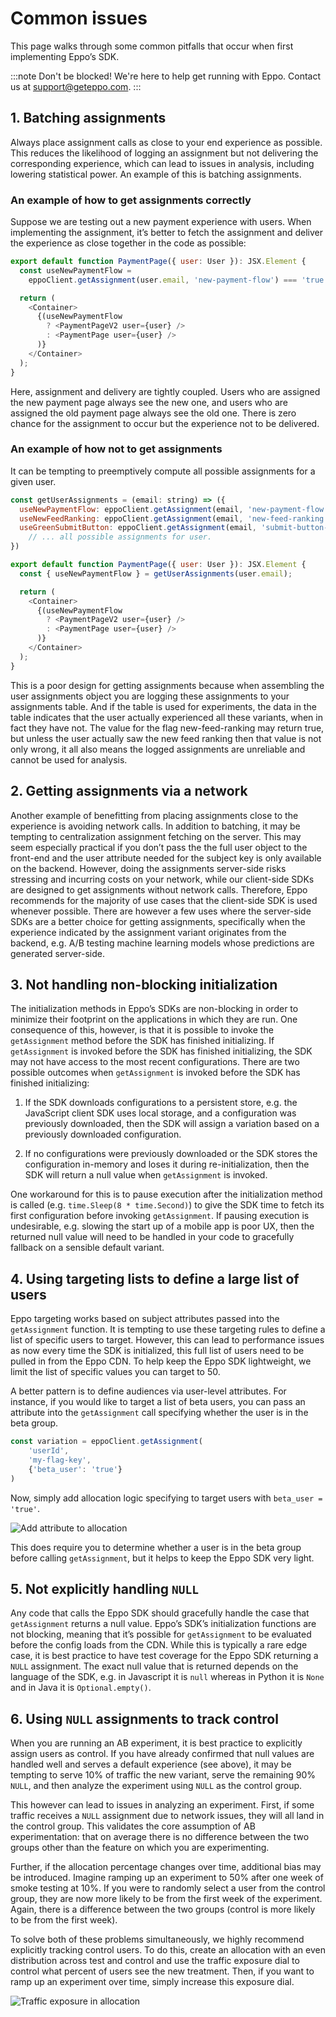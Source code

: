 # Common issues

This page walks through some common pitfalls that occur when first implementing Eppo’s SDK.

:::note
Don't be blocked! We're here to help get running with Eppo. Contact us at [support@geteppo.com](mailto:support@geteppo.com).
:::

## 1. Batching assignments

Always place assignment calls as close to your end experience as possible. This reduces the likelihood of logging an assignment but not delivering the corresponding experience, which can lead to issues in analysis, including lowering statistical power. An example of this is batching assignments.

### An example of how to get assignments correctly

Suppose we are testing out a new payment experience with users. When implementing the assignment, it’s better to fetch the assignment and deliver the experience as close together in the code as possible:

```javascript
export default function PaymentPage({ user: User }): JSX.Element {
  const useNewPaymentFlow = 
    eppoClient.getAssignment(user.email, 'new-payment-flow') === 'true';

  return (
    <Container>
      {(useNewPaymentFlow 
		? <PaymentPageV2 user={user} />
		: <PaymentPage user={user} />
      )}
    </Container>
  );
}
```

Here, assignment and delivery are tightly coupled. Users who are assigned the new payment page always see the new one, and users who are assigned the old payment page always see the old one. There is zero chance for the assignment to occur but the experience not to be delivered.

### An example of how **not** to get assignments

It can be tempting to preemptively compute all possible assignments for a given user.

```javascript
const getUserAssignments = (email: string) => ({
  useNewPaymentFlow: eppoClient.getAssignment(email, 'new-payment-flow') === 'true',
  useNewFeedRanking: eppoClient.getAssignment(email, 'new-feed-ranking') === 'true',
  useGreenSubmitButton: eppoClient.getAssignment(email, 'submit-button-color') === 'green',
	// ... all possible assignments for user.
})

export default function PaymentPage({ user: User }): JSX.Element {
  const { useNewPaymentFlow } = getUserAssignments(user.email);

  return (
    <Container>
      {(useNewPaymentFlow 
		? <PaymentPageV2 user={user} />
		: <PaymentPage user={user} />
      )}
    </Container>
  );
}
```

This is a poor design for getting assignments because when assembling the user assignments object you are logging these assignments to your assignments table. And if the table is used for experiments, the data in the table indicates that the user actually experienced all these variants, when in fact they have not. The value for the flag new-feed-ranking may return true, but unless the user actually saw the new feed ranking then that value is not only wrong, it all also means the logged assignments are unreliable and cannot be used for analysis.

## 2. Getting assignments via a network

Another example of benefitting from placing assignments close to the experience is avoiding network calls. In addition to batching, it may be tempting to centralization assignment fetching on the server. This may seem especially practical if you don’t pass the the full user object to the front-end and the user attribute needed for the subject key is only available on the backend. However, doing the assignments server-side risks stressing and incurring costs on your network, while our client-side SDKs are designed to get assignments without network calls. Therefore, Eppo recommends for the majority of use cases that the client-side SDK is used whenever possible. There are however a few uses where the server-side SDKs are a better choice for getting assignments, specifically when the experience indicated by the assignment variant originates from the backend, e.g. A/B testing machine learning models whose predictions are generated server-side.

## 3. Not handling non-blocking initialization

The initialization methods in Eppo’s SDKs are non-blocking in order to minimize their footprint on the applications in which they are run. One consequence of this, however, is that it is possible to invoke the `getAssignment` method before the SDK has finished initializing. If `getAssignment` is invoked before the SDK has finished initializing, the SDK may not have access to the most recent configurations. There are two possible outcomes when `getAssignment` is invoked before the SDK has finished initializing:

1. If the SDK downloads configurations to a persistent store, e.g. the JavaScript client SDK uses local storage, and a configuration was previously downloaded, then the SDK will assign a variation based on a previously downloaded configuration.

2. If no configurations were previously downloaded or the SDK stores the configuration in-memory and loses it during re-initialization, then the SDK will return a null value when `getAssignment` is invoked.

One workaround for this is to pause execution after the initialization method is called (e.g. `time.Sleep(8 * time.Second)`) to give the SDK time to fetch its first configuration before invoking `getAssignment`. If pausing execution is undesirable, e.g. slowing the start up of a mobile app is poor UX, then the returned null value will need to be handled in your code to gracefully fallback on a sensible default variant.

## 4. Using targeting lists to define a large list of users

Eppo targeting works based on subject attributes passed into the `getAssignment` function. It is tempting to use these targeting rules to define a list of specific users to target. However, this can lead to performance issues as now every time the SDK is initialized, this full list of users need to be pulled in from the Eppo CDN. To help keep the Eppo SDK lightweight, we limit the list of specific values you can target to 50.

A better pattern is to define audiences via user-level attributes. For instance, if you would like to target a list of beta users, you can pass an attribute into the `getAssignment` call specifying whether the user is in the beta group.

```javascript
const variation = eppoClient.getAssignment(
    'userId',
    'my-flag-key',
    {'beta_user': 'true'}
)
```

Now, simply add allocation logic specifying to target users with `beta_user = 'true'`.

![Add attribute to allocation](/img/feature-flagging/add-attribute-to-allocation.png)

This does require you to determine whether a user is in the beta group before calling `getAssignment`, but it helps to keep the Eppo SDK very light.

## 5. Not explicitly handling `NULL`

Any code that calls the Eppo SDK should gracefully handle the case that `getAssignment` returns a null value. Eppo’s SDK’s initialization functions are not blocking, meaning that it’s possible for `getAssignment` to be evaluated before the config loads from the CDN. While this is typically a rare edge case, it is best practice to have test coverage for the Eppo SDK returning a `NULL` assignment. The exact null value that is returned depends on the language of the SDK, e.g. in Javascript it is `null` whereas in Python it is `None` and in Java it is `Optional.empty()`.

## 6. Using `NULL` assignments to track control

When you are running an AB experiment, it is best practice to explicitly assign users as control. If you have already confirmed that null values are handled well and serves a default experience (see above), it may be tempting to serve 10% of traffic the new variant, serve the remaining 90% `NULL`, and then analyze the experiment using `NULL` as the control group.

This however can lead to issues in analyzing an experiment. First, if some traffic receives a `NULL` assignment due to network issues, they will all land in the control group. This validates the core assumption of AB experimentation: that on average there is no difference between the two groups other than the feature on which you are experimenting.

Further, if the allocation percentage changes over time, additional bias may be introduced. Imagine ramping up an experiment to 50% after one week of smoke testing at 10%. If you were to randomly select a user from the control group, they are now more likely to be from the first week of the experiment. Again, there is a difference between the two groups (control is more likely to be from the first week).

To solve both of these problems simultaneously, we highly recommend explicitly tracking control users. To do this, create an allocation with an even distribution across test and control and use the traffic exposure dial to control what percent of users see the new treatment. Then, if you want to ramp up an experiment over time, simply increase this exposure dial.

![Traffic exposure in allocation](/img/feature-flagging/traffic-exposure-in-allocation.png)